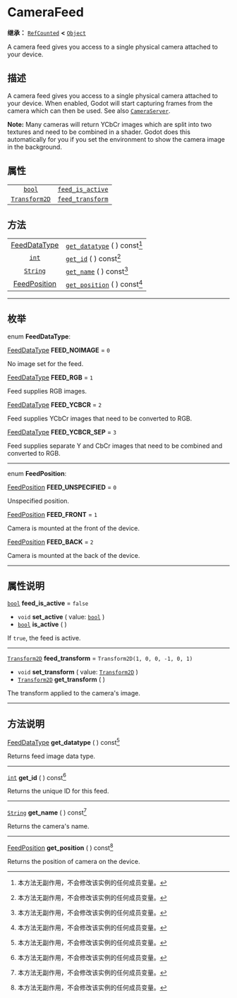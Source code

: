 <!-- ⚠ 请勿编辑本文件 ⚠ -->
<!-- 本文档使用脚本从 WeDot 引擎源码仓库生成。 -->
<!-- 生成脚本：https://github.com/WeDot-Engine/WeDot/tree/4.3/doc/tools/make_md.py； -->
<!-- 原文件：https://github.com/WeDot-Engine/WeDot/tree/4.3/doc/classes/CameraFeed.xml。 -->

<div id="_class_camerafeed"></div>

# CameraFeed

**继承：** [`RefCounted`](class_refcounted.md) **<** [`Object`](class_object.md)

A camera feed gives you access to a single physical camera attached to your device.

## 描述

A camera feed gives you access to a single physical camera attached to your device. When enabled, Godot will start capturing frames from the camera which can then be used. See also [`CameraServer`](class_cameraserver.md).

 **Note:** Many cameras will return YCbCr images which are split into two textures and need to be combined in a shader. Godot does this automatically for you if you set the environment to show the camera image in the background.

## 属性

|||
|:-:|:--|
| [`bool`](class_bool.md)               | [`feed_is_active`](#class_camerafeed_property_feed_is_active) | ``false``                          |
| [`Transform2D`](class_transform2d.md) | [`feed_transform`](#class_camerafeed_property_feed_transform) | ``Transform2D(1, 0, 0, -1, 0, 1)`` |

## 方法

|||
|:-:|:--|
| [FeedDataType](#enum_camerafeed_feeddatatype) | [`get_datatype`](#class_camerafeed_method_get_datatype) ( ) const[^const] |
| [`int`](class_int.md)                         | [`get_id`](#class_camerafeed_method_get_id) ( ) const[^const]             |
| [`String`](class_string.md)                   | [`get_name`](#class_camerafeed_method_get_name) ( ) const[^const]         |
| [FeedPosition](#enum_camerafeed_feedposition) | [`get_position`](#class_camerafeed_method_get_position) ( ) const[^const] |

<!-- rst-class:: classref-section-separator -->

---

## 枚举

<div id="_class_enum_camerafeed_feeddatatype"></div>

enum **FeedDataType**: <div id="enum_camerafeed_feeddatatype"></div>

<div id="_class_camerafeed_constant_feed_noimage"></div>

[FeedDataType](#enum_camerafeed_feeddatatype) **FEED_NOIMAGE** = ``0``

No image set for the feed.

<div id="_class_camerafeed_constant_feed_rgb"></div>

[FeedDataType](#enum_camerafeed_feeddatatype) **FEED_RGB** = ``1``

Feed supplies RGB images.

<div id="_class_camerafeed_constant_feed_ycbcr"></div>

[FeedDataType](#enum_camerafeed_feeddatatype) **FEED_YCBCR** = ``2``

Feed supplies YCbCr images that need to be converted to RGB.

<div id="_class_camerafeed_constant_feed_ycbcr_sep"></div>

[FeedDataType](#enum_camerafeed_feeddatatype) **FEED_YCBCR_SEP** = ``3``

Feed supplies separate Y and CbCr images that need to be combined and converted to RGB.

<!-- rst-class:: classref-item-separator -->

---

<div id="_class_enum_camerafeed_feedposition"></div>

enum **FeedPosition**: <div id="enum_camerafeed_feedposition"></div>

<div id="_class_camerafeed_constant_feed_unspecified"></div>

[FeedPosition](#enum_camerafeed_feedposition) **FEED_UNSPECIFIED** = ``0``

Unspecified position.

<div id="_class_camerafeed_constant_feed_front"></div>

[FeedPosition](#enum_camerafeed_feedposition) **FEED_FRONT** = ``1``

Camera is mounted at the front of the device.

<div id="_class_camerafeed_constant_feed_back"></div>

[FeedPosition](#enum_camerafeed_feedposition) **FEED_BACK** = ``2``

Camera is mounted at the back of the device.

<!-- rst-class:: classref-section-separator -->

---

## 属性说明

<div id="_class_camerafeed_property_feed_is_active"></div>

[`bool`](class_bool.md) **feed_is_active** = ``false`` <div id="class_camerafeed_property_feed_is_active"></div>

- `void` **set_active** ( value: [`bool`](class_bool.md) )
- [`bool`](class_bool.md) **is_active** ( )

If `true`, the feed is active.

<!-- rst-class:: classref-item-separator -->

---

<div id="_class_camerafeed_property_feed_transform"></div>

[`Transform2D`](class_transform2d.md) **feed_transform** = ``Transform2D(1, 0, 0, -1, 0, 1)`` <div id="class_camerafeed_property_feed_transform"></div>

- `void` **set_transform** ( value: [`Transform2D`](class_transform2d.md) )
- [`Transform2D`](class_transform2d.md) **get_transform** ( )

The transform applied to the camera's image.

<!-- rst-class:: classref-section-separator -->

---

## 方法说明

<div id="_class_camerafeed_method_get_datatype"></div>

[FeedDataType](#enum_camerafeed_feeddatatype) **get_datatype** ( ) const[^const]<div id="class_camerafeed_method_get_datatype"></div>

Returns feed image data type.

<!-- rst-class:: classref-item-separator -->

---

<div id="_class_camerafeed_method_get_id"></div>

[`int`](class_int.md) **get_id** ( ) const[^const]<div id="class_camerafeed_method_get_id"></div>

Returns the unique ID for this feed.

<!-- rst-class:: classref-item-separator -->

---

<div id="_class_camerafeed_method_get_name"></div>

[`String`](class_string.md) **get_name** ( ) const[^const]<div id="class_camerafeed_method_get_name"></div>

Returns the camera's name.

<!-- rst-class:: classref-item-separator -->

---

<div id="_class_camerafeed_method_get_position"></div>

[FeedPosition](#enum_camerafeed_feedposition) **get_position** ( ) const[^const]<div id="class_camerafeed_method_get_position"></div>

Returns the position of camera on the device.

[^virtual]: 本方法通常需要用户覆盖才能生效。
[^const]: 本方法无副作用，不会修改该实例的任何成员变量。
[^vararg]: 本方法除了能接受在此处描述的参数外，还能够继续接受任意数量的参数。
[^constructor]: 本方法用于构造某个类型。
[^static]: 调用本方法无需实例，可直接使用类名进行调用。
[^operator]: 本方法描述的是使用本类型作为左操作数的有效运算符。
[^bitfield]: 这个值是由下列位标志构成位掩码的整数。
[^void]: 无返回值。
